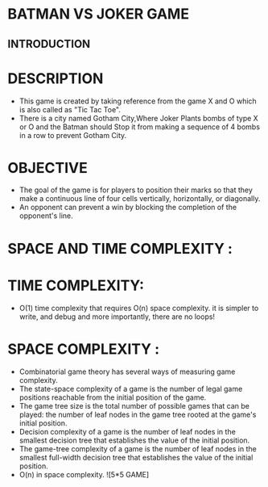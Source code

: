# BATMAN VS JOKER GAME 
## INTRODUCTION
# DESCRIPTION
* This game is created by taking reference from the game X and O which is also called as "Tic Tac Toe".
* There is a city named Gotham City,Where Joker Plants bombs of type X or O and the Batman should Stop it from making a sequence of 4 bombs in a row to prevent Gotham City.
# OBJECTIVE
* The goal of the game is for players to position their marks so that they make a continuous line of four cells vertically, horizontally, or diagonally. 
* An opponent can prevent a win by blocking the completion of the opponent's line.
# SPACE AND TIME COMPLEXITY :
# TIME COMPLEXITY:
* O(1) time complexity that requires O(n) space complexity. it is simpler to write, and debug and more importantly, there are no loops!
# SPACE COMPLEXITY :
* Combinatorial game theory has several ways of measuring game complexity.
* The state-space complexity of a game is the number of legal game positions reachable from the initial position of the game.
* The game tree size is the total number of possible games that can be played: the number of leaf nodes in the game tree rooted at the game's initial position.
* Decision complexity of a game is the number of leaf nodes in the smallest decision tree that establishes the value of the initial position.
* The game-tree complexity of a game is the number of leaf nodes in the smallest full-width decision tree that establishes the value of the initial position.
* O(n) in space complexity.
![5*5 GAME]



